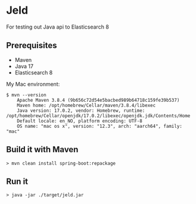 # Jeld

For testing out Java api to Elasticsearch 8

## Prerequisites
- Maven
- Java 17
- Elasticsearch 8

My Mac environment:
```
$ mvn --version
    Apache Maven 3.8.4 (9b656c72d54e5bacbed989b64718c159fe39b537)
    Maven home: /opt/homebrew/Cellar/maven/3.8.4/libexec
    Java version: 17.0.2, vendor: Homebrew, runtime: /opt/homebrew/Cellar/openjdk/17.0.2/libexec/openjdk.jdk/Contents/Home
    Default locale: en_NO, platform encoding: UTF-8
    OS name: "mac os x", version: "12.3", arch: "aarch64", family: "mac"
```

## Build it with Maven
```
> mvn clean install spring-boot:repackage
```

## Run it
```
> java -jar ./target/jeld.jar
```
